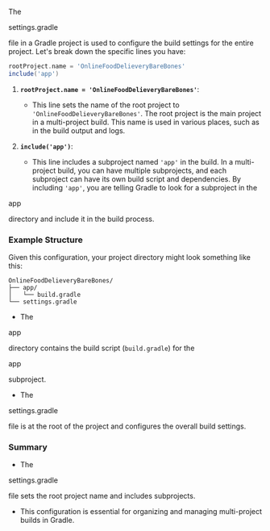 The 

settings.gradle

 file in a Gradle project is used to configure the build settings for the entire project. Let's break down the specific lines you have:

```gradle
rootProject.name = 'OnlineFoodDelieveryBareBones'
include('app')
```

1. **`rootProject.name = 'OnlineFoodDelieveryBareBones'`**:
   - This line sets the name of the root project to `'OnlineFoodDelieveryBareBones'`. The root project is the main project in a multi-project build. This name is used in various places, such as in the build output and logs.

2. **`include('app')`**:
   - This line includes a subproject named `'app'` in the build. In a multi-project build, you can have multiple subprojects, and each subproject can have its own build script and dependencies. By including `'app'`, you are telling Gradle to look for a subproject in the 

app

 directory and include it in the build process.

### Example Structure
Given this configuration, your project directory might look something like this:

```
OnlineFoodDelieveryBareBones/
├── app/
│   └── build.gradle
└── settings.gradle
```

- The 

app

 directory contains the build script (`build.gradle`) for the 

app

 subproject.
- The 

settings.gradle

 file is at the root of the project and configures the overall build settings.

### Summary
- The 

settings.gradle

 file sets the root project name and includes subprojects.
- This configuration is essential for organizing and managing multi-project builds in Gradle.